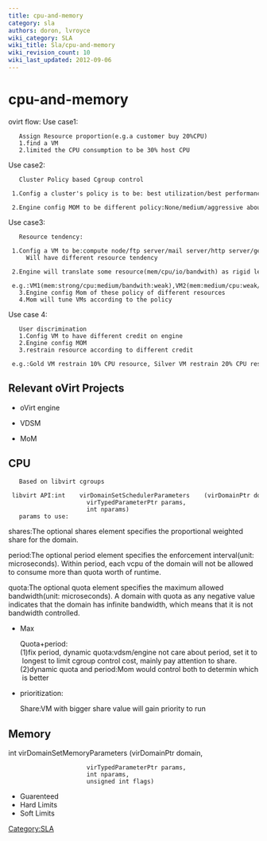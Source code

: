 ```yaml
---
title: cpu-and-memory
category: sla
authors: doron, lvroyce
wiki_category: SLA
wiki_title: Sla/cpu-and-memory
wiki_revision_count: 10
wiki_last_updated: 2012-09-06
---
```


# cpu-and-memory

ovirt flow: Use case1:

       Assign Resource proportion(e.g.a customer buy 20%CPU)
       1.find a VM
       2.limited the CPU consumption to be 30% host CPU

Use case2:

       Cluster Policy based Cgroup control
       1.Config a cluster's policy is to be: best utilization/best performance/best balance
       2.Engine config MOM to be different policy:None/medium/aggressive about all resources

Use case3:

       Resource tendency:
       1.Config a VM to be:compute node/ftp server/mail server/http server/general...
         Will have different resource tendency
       2.Engine will translate some resource(mem/cpu/io/bandwith) as rigid level of every vm
       e.g.:VM1(mem:strong/cpu:medium/bandwith:weak),VM2(mem:medium/cpu:weak/bandwith:strong)
       3.Engine config Mom of these policy of different resources
       4.Mom will tune VMs according to the policy

Use case 4:

       User discrimination
       1.Config VM to have different credit on engine
       2.Engine config MOM
       3.restrain resource according to different credit
       e.g.:Gold VM restrain 10% CPU resource, Silver VM restrain 20% CPU resource

## Relevant oVirt Projects

*   oVirt engine

<!-- -->

*   VDSM

<!-- -->

*   MoM

## CPU

       Based on libvirt cgroups
       libvirt API:int    virDomainSetSchedulerParameters    (virDomainPtr domain,
                          virTypedParameterPtr params,
                          int nparams)
       params to use:

shares:The optional shares element specifies the proportional weighted share for the domain.

period:The optional period element specifies the enforcement interval(unit: microseconds). Within period, each vcpu of the domain will not be allowed to consume more than quota worth of runtime.

quota:The optional quota element specifies the maximum allowed bandwidth(unit: microseconds). A domain with quota as any negative value indicates that the domain has infinite bandwidth, which means that it is not bandwidth controlled.

*   Max

      Quota+period:
      (1)fix period, dynamic quota:vdsm/engine not care about period, set it to longest to limit cgroup control cost, mainly pay attention to share.
      (2)dynamic quota and period:Mom would control both to determin which is better

*   prioritization:

      Share:VM with bigger share value will gain priority to run

## Memory

int virDomainSetMemoryParameters (virDomainPtr domain,

                          virTypedParameterPtr params, 
                          int nparams, 
                          unsigned int flags)

*   Guarenteed
*   Hard Limits
*   Soft Limits

<Category:SLA>
